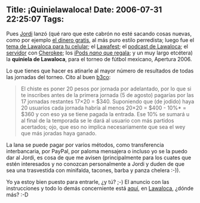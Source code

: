 Title: ¡Quinielawaloca!
Date: 2006-07-31 22:25:07
Tags: 
---
<p>Pues <a target="_blank" href="http://www.jordi.net">Jordi</a> lanzó (qué raro que este cabrón no esté sacando cosas nuevas, como por ejemplo <a target="_blank" href="http://www.lawaloca.com/lawaloca_se_mocha">el dinero gratis</a>, al más puro estilo perredista; luego fue el <a target="_blank" href="http://www.lawaloca.com/node/3256">tema de Lawaloca para tu celular</a>; el <a target="_blank" href="http://www.lawaloca.com/node/450">Lawafest</a>; el <a target="_blank" href="http://www.lawaloca.com/node/3643">podcast de Lawaloca</a>; el <a target="_blank" href="http://www.lawaloca.com/node/2876">servidor</a> con <a target="_blank" href="http://www.0x50.org">Cherokee</a>; los <a href="http://www.lawaloca.com/node/2613">iPods <em>nano</em> que regala</a>; y un muy largo etcétera) la <strong>quiniela de Lawaloca</strong>, para el torneo de fútbol mexicano, Apertura 2006.

Lo que tienes que hacer es atinarle al mayor número de resultados de todas las jornadas del torneo. Cito al buen <a target="_blank" href="http://www.b3co.com/archivo/976">b3co</a>:
</p>
<blockquote>El chiste es poner 20 pesos por jornada por adelantado, por lo que si te inscribes antes de la primera jornada (5 de agosto) pagarías por las 17 jornadas restantes 17×20 = $340. Suponiendo que (de jodido) haya 20 usuarios cada jornada habría al menos 20×20 = $400 - 10%* = $360 y con eso ya se tiene pagada la entrada. Ese 10% se sumará u al final de la temporada se le dará al usuario con más partidos acertados; ojo, que eso no implica necesariamente que sea el wey que más joradas haya ganado.</blockquote>
<p>
La lana se puede pagar por varios métodos, como transferencia interbancaria, por PayPal, por paloma mensajera o incluso yo se la puedo dar al Jordi, es cosa de que me avisen (principalmente para los cuates que estén interesados y no conozcan personalmente a Jordi y duden de que sea una trasvestida con minifalda, tacones, barba y panza chelera :-)).

Yo ya estoy bien puesto para entrarle, ¿y tú? ;-) El anuncio con las instrucciones y todo lo demás concerniente está <a target="_blank" href="http://www.lawaloca.com/inscribete_quiniela">aquí</a>, en <a target="_blank" href="http://www.lawaloca.com">Lawaloca</a>, ¿dónde más? :-D </p>
